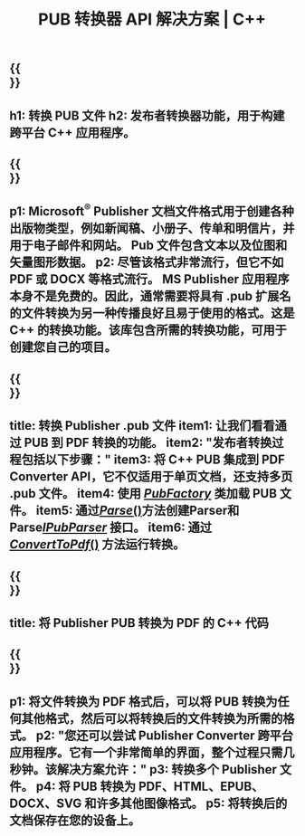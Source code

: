 ﻿---
translation: true
template: /_templates/conversion.md
title: PUB 转换器 API 解决方案 | C++
url: /cpp/conversion/
description: 通过 C++ 库以编程方式转换 Microsoft Publisher 文件。用于构建您自己的 PUB 转换器 C++ 项目的简单 API 解决方案。
metakeywords: pub cpp转换器，转换pub文件cpp
family: pub
platformtag: cpp
feature: conversion
---

{{<section banner>}}
---
h1: 转换 PUB 文件
h2: 发布者转换器功能，用于构建跨平台 C++ 应用程序。
---

{{<section overview>}}
---
p1: Microsoft<sup>®</sup> Publisher 文档文件格式用于创建各种出版物类型，例如新闻稿、小册子、传单和明信片，并用于电子邮件和网站。 Pub 文件包含文本以及位图和矢量图形数据。
p2: 尽管该格式非常流行，但它不如 PDF 或 DOCX 等格式流行。 MS Publisher 应用程序本身不是免费的。因此，通常需要将具有 .pub 扩展名的文件转换为另一种传播良好且易于使用的格式。这是 C++ 的转换功能。该库包含所需的转换功能，可用于创建您自己的项目。
---

{{<section feature1>}}
---
title: 转换 Publisher .pub 文件
item1: 让我们看看通过 PUB 到 PDF 转换的功能。
item2: "发布者转换过程包括以下步骤："
item3: 将 C++ PUB 集成到 PDF Converter API，它不仅适用于单页文档，还支持多页 .pub 文件。
item4: 使用 [*PubFactory*](https://apireference.aspose.com/pub/cpp/class/aspose.pub.pub_factory) 类加载 PUB 文件。
item5: 通过[*Parse*()](https://apireference.aspose.com/pub/cpp/class/aspose.pub.i_pub_parser#ae9fc7043f382a5b4a7b694f0fe477915)方法创建Parser和Parse[*IPubParser*](https:///apireference.aspose.com/pub/cpp/class/aspose.pub.i_pub_parser) 接口。
item6: 通过 [*ConvertToPdf*()](https://apireference.aspose.com/pub/cpp/class/aspose.pub.i_pdf_converter) 方法运行转换。
---

{{<section codeexample>}}
---
title: 将 Publisher PUB 转换为 PDF 的 C++ 代码
---

{{<section summary>}}
---
p1: 将文件转换为 PDF 格式后，可以将 PUB 转换为任何其他格式，然后可以将转换后的文件转换为所需的格式。
p2: "您还可以尝试 Publisher Converter 跨平台应用程序。它有一个非常简单的界面，整个过程只需几秒钟。该解决方案允许："
p3: 转换多个 Publisher 文件。
p4: 将 PUB 转换为 PDF、HTML、EPUB、DOCX、SVG 和许多其他图像格式。
p5: 将转换后的文档保存在您的设备上。
---